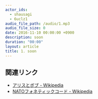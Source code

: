 ```yaml
---
actor_ids:
  - shausagi
  - 6uclz1
audio_file_path: /audio/1.mp3
audio_file_size: 0
date: 2016-11-10 00:00:00 +0900
description: soon
duration: "00:00"
layout: article
title: 1. soon
---
```


## 関連リンク

- [アリスとボブ - Wikipedia](https://ja.wikipedia.org/wiki/%E3%82%A2%E3%83%AA%E3%82%B9%E3%81%A8%E3%83%9C%E3%83%96)
- [NATOフォネティックコード - Wikipedia](https://ja.wikipedia.org/wiki/NATO%E3%83%95%E3%82%A9%E3%83%8D%E3%83%86%E3%82%A3%E3%83%83%E3%82%AF%E3%82%B3%E3%83%BC%E3%83%89)